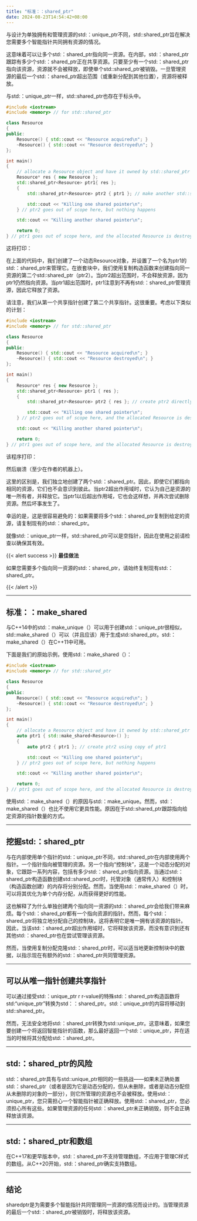 ```yaml
---
title: "标准：：shared_ptr"
date: 2024-08-23T14:54:42+08:00
---
```


与设计为单独拥有和管理资源的std:：unique_ptr不同，std::shared_ptr旨在解决您需要多个智能指针共同拥有资源的情况。

这意味着可以让多个std:：shared_ptr指向同一资源。在内部，std:：shared_ptr跟踪有多少个std:：shared_ptr正在共享资源。只要至少有一个std:：shared_ptr指向该资源，资源就不会被释放，即使单个std::shared_ptr被销毁。一旦管理资源的最后一个std:：shared_ptr超出范围（或重新分配到其他位置），资源将被释放。

与std:：unique_ptr一样，std::shared_ptr也存在于<memory>标头中。

```C++
#include <iostream>
#include <memory> // for std::shared_ptr

class Resource
{
public:
	Resource() { std::cout << "Resource acquired\n"; }
	~Resource() { std::cout << "Resource destroyed\n"; }
};

int main()
{
	// allocate a Resource object and have it owned by std::shared_ptr
	Resource* res { new Resource };
	std::shared_ptr<Resource> ptr1{ res };
	{
		std::shared_ptr<Resource> ptr2 { ptr1 }; // make another std::shared_ptr pointing to the same thing

		std::cout << "Killing one shared pointer\n";
	} // ptr2 goes out of scope here, but nothing happens

	std::cout << "Killing another shared pointer\n";

	return 0;
} // ptr1 goes out of scope here, and the allocated Resource is destroyed
```

这将打印：

在上面的代码中，我们创建了一个动态Resource对象，并设置了一个名为ptr1的std:：shared_ptr来管理它。在嵌套块中，我们使用复制构造函数来创建指向同一资源的第二个std:∶shared_ptr（ptr2）。当ptr2超出范围时，不会释放资源，因为ptr1仍然指向资源。当ptr1超出范围时，ptr1注意到不再有std:：shared_ptr管理资源，因此它释放了资源。

请注意，我们从第一个共享指针创建了第二个共享指针。这很重要。考虑以下类似的计划：

```C++
#include <iostream>
#include <memory> // for std::shared_ptr

class Resource
{
public:
	Resource() { std::cout << "Resource acquired\n"; }
	~Resource() { std::cout << "Resource destroyed\n"; }
};

int main()
{
	Resource* res { new Resource };
	std::shared_ptr<Resource> ptr1 { res };
	{
		std::shared_ptr<Resource> ptr2 { res }; // create ptr2 directly from res (instead of ptr1)

		std::cout << "Killing one shared pointer\n";
	} // ptr2 goes out of scope here, and the allocated Resource is destroyed

	std::cout << "Killing another shared pointer\n";

	return 0;
} // ptr1 goes out of scope here, and the allocated Resource is destroyed again
```

该程序打印：

然后崩溃（至少在作者的机器上）。

这里的区别是，我们独立地创建了两个std:：shared_ptr。因此，即使它们都指向相同的资源，它们也不会意识到彼此。当ptr2超出作用域时，它认为自己是资源的唯一所有者，并释放它。当ptr1以后超出作用域，它也会这样想，并再次尝试删除资源。然后坏事发生了。

幸运的是，这是很容易避免的：如果需要将多个std:：shared_ptr复制到给定的资源，请复制现有的std:：shared_ptr。

就像std:：unique_ptr一样，std::shared_ptr可以是空指针，因此在使用之前请检查以确保其有效。

{{< alert success >}}
**最佳做法**

如果您需要多个指向同一资源的std:：shared_ptr，请始终复制现有std:：shared_ptr。

{{< /alert >}}

***
## 标准：：make_shared

与C++14中的std:：make_unique（）可以用于创建std:：unique_ptr很相似，std::make_shared（）可以（并且应该）用于生成std:∶shared_ptr。std:：make_shared（）在C++11中可用。

下面是我们的原始示例，使用std:：make_shared（）：

```C++
#include <iostream>
#include <memory> // for std::shared_ptr

class Resource
{
public:
	Resource() { std::cout << "Resource acquired\n"; }
	~Resource() { std::cout << "Resource destroyed\n"; }
};

int main()
{
	// allocate a Resource object and have it owned by std::shared_ptr
	auto ptr1 { std::make_shared<Resource>() };
	{
		auto ptr2 { ptr1 }; // create ptr2 using copy of ptr1

		std::cout << "Killing one shared pointer\n";
	} // ptr2 goes out of scope here, but nothing happens

	std::cout << "Killing another shared pointer\n";

	return 0;
} // ptr1 goes out of scope here, and the allocated Resource is destroyed
```

使用std:：make_shared（）的原因与std:：make_unique。然而，std:：make_shared（）也比不使用它更具性能。原因在于std::shared_ptr跟踪指向给定资源的指针数量的方式。

***
## 挖掘std:：shared_ptr

与在内部使用单个指针的std:：unique_ptr不同，std::shared_ptr在内部使用两个指针。一个指针指向被管理的资源。另一个指向“控制块”，这是一个动态分配的对象，它跟踪一系列内容，包括有多少std:：shared_ptr指向资源。当通过std:：shared_ptr构造函数创建std::shared_pcr时，托管对象（通常传入）和控制块（构造函数创建）的内存将分别分配。然而，当使用std:：make_shared（）时，可以将其优化为单个内存分配，从而获得更好的性能。

这也解释了为什么单独创建两个指向同一资源的std:：shared_ptr会给我们带来麻烦。每个std:：shared_ptr都有一个指向资源的指针。然而，每个std:：shared_ptr将独立地分配自己的控制块，这将表明它是唯一拥有该资源的指针。因此，当该std:：shared_ptr超出作用域时，它将释放该资源，而没有意识到还有其他std:：shared_ptr也在尝试管理该资源。

然而，当使用复制分配克隆std:：shared_ptr时，可以适当地更新控制块中的数据，以指示现在有额外的std:：shared_ptr共同管理资源。

***
## 可以从唯一指针创建共享指针

可以通过接受std:：unique_ptr r r-value的特殊std:：shared_ptr构造函数将std:“unique_ptr”转换为std：：shared_ptr。std:：unique_ptr的内容将移动到std::shared_ptr。

然而，无法安全地将std:：shared_ptr转换为std::unique_ptr。这意味着，如果您要创建一个将返回智能指针的函数，那么最好返回一个std:：unique_ptr，并在适当的时候将其分配给std:：shared_ptr。

***
## std:：shared_ptr的风险

std:：shared_ptr具有与std::unique_ptr相同的一些挑战——如果未正确处置std:：shared_ptr（或者是因为它是动态分配的，但从未删除，或者是动态分配但从未删除的对象的一部分），则它所管理的资源也不会被释放。使用std:：unique_ptr，您只需担心一个智能指针被正确释放。使用std:：shared_ptr，您必须担心所有这些。如果管理资源的任何std:：shared_ptr未正确销毁，则不会正确释放该资源。

***
## std:：shared_ptr和数组

在C++17和更早版本中，std:：shared_ptr不支持管理数组，不应用于管理C样式的数组。从C++20开始，std:：shared_ptr确实支持数组。

***
## 结论

sharedptr是为需要多个智能指针共同管理同一资源的情况而设计的。当管理资源的最后一个std:：shared_ptr被销毁时，将释放该资源。


